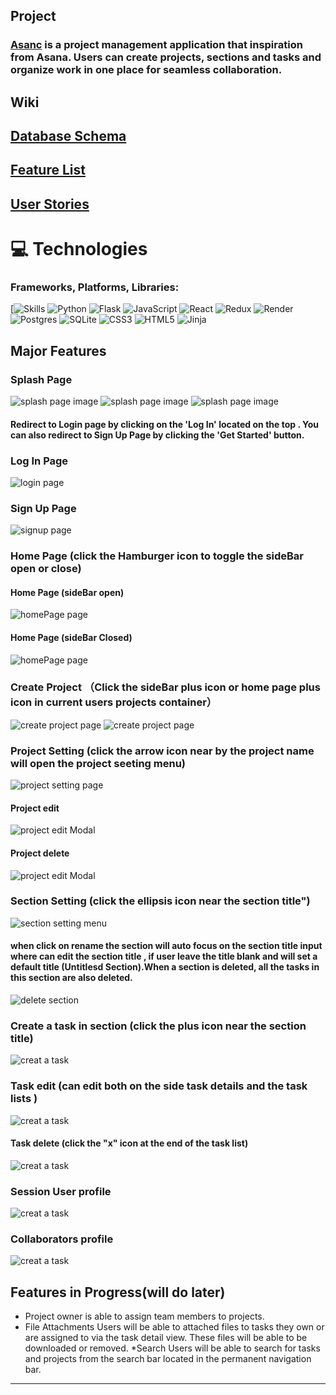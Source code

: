 ## Project 

### [Asanc](https://cc-asanc.onrender.com) is a project management application that inspiration from Asana. Users can create projects, sections and tasks and organize work in one place for seamless collaboration.

## Wiki 

## [Database Schema](https://github.com/cici1819/Asanc/blob/main/png/asanc-dataSchema.png)
## [Feature List](https://github.com/cici1819/Asanc/wiki/Features-list)
## [User Stories](https://github.com/cici1819/Asanc/wiki/User-Stories)

# 💻 Technologies
### Frameworks, Platforms, Libraries:
[![Skills](https://skillicons.dev/icons?i=py,flask,js,react,redux,postgres,sqlite,css,html,render)
![Python](https://img.shields.io/badge/python-3670A0?style=for-the-badge&logo=python&logoColor=ffdd54)
![Flask](https://img.shields.io/badge/flask-%23000.svg?style=for-the-badge&logo=flask&logoColor=white)
![JavaScript](https://img.shields.io/badge/javascript-%23323330.svg?style=for-the-badge&logo=javascript&logoColor=%23F7DF1E)
![React](https://img.shields.io/badge/react-%2320232a.svg?style=for-the-badge&logo=react&logoColor=%2361DAFB)
![Redux](https://img.shields.io/badge/redux-%23593d88.svg?style=for-the-badge&logo=redux&logoColor=white)
![Render](https://img.shields.io/badge/Render-12100E?style=for-the-badge&logo=Render)
![Postgres](https://img.shields.io/badge/postgres-%23316192.svg?style=for-the-badge&logo=postgresql&logoColor=white)
![SQLite](https://img.shields.io/badge/sqlite-%2307405e.svg?style=for-the-badge&logo=sqlite&logoColor=white)
![CSS3](https://img.shields.io/badge/css3-%231572B6.svg?style=for-the-badge&logo=css3&logoColor=white)
![HTML5](https://img.shields.io/badge/html5-%23E34F26.svg?style=for-the-badge&logo=html5&logoColor=white)
![Jinja](https://img.shields.io/badge/jinja-white.svg?style=for-the-badge&logo=jinja&logoColor=black)
## Major Features
### Splash Page
<img src="https://github.com/cici1819/Asanc/blob/dev/react-app/src/img/splashPage1.png" alt="splash page image">
<img src="https://github.com/cici1819/Asanc/blob/dev/react-app/src/img/splashPage2.png" alt="splash page image">
<img src="https://github.com/cici1819/Asanc/blob/dev/react-app/src/img/splahPage3.png" alt="splash page image">

#### Redirect to Login page by clicking on the 'Log In' located on the top . You can also redirect to Sign Up Page by clicking the 'Get Started' button.
### Log In Page
<img src="https://github.com/cici1819/Asanc/blob/dev/react-app/src/img/login-form.png" alt="login page">

### Sign Up Page
<img src="https://github.com/cici1819/Asanc/blob/dev/react-app/src/img/signUp-page.png" alt="signup page">

### Home Page (click the Hamburger icon to toggle the  sideBar open or close) 
#### Home Page (sideBar open)
<img src="https://github.com/cici1819/Asanc/blob/dev/react-app/src/img/homePage.png" alt="homePage page">

#### Home Page (sideBar Closed)
<img src="https://github.com/cici1819/Asanc/blob/dev/react-app/src/img/homePage2.png" alt="homePage page">

### Create Project （Click the sideBar plus icon or home page plus icon in current users projects container）

<img src="https://github.com/cici1819/Asanc/blob/dev/react-app/src/img/creatHomePage.png" alt="create project page">
<img src="https://github.com/cici1819/Asanc/blob/dev/react-app/src/img/create-new-project.png" alt="create project page">

### Project Setting (click the arrow icon near by the project name will open the project seeting menu)
<img src="https://github.com/cici1819/Asanc/blob/dev/react-app/src/img/projectSetting.png" alt=" project setting page">

#### Project edit 
<img src="https://github.com/cici1819/Asanc/blob/dev/react-app/src/img/project-edit.png" alt=" project edit Modal">

#### Project delete

<img src="https://github.com/cici1819/Asanc/blob/dev/react-app/src/img/project-delete.png" alt=" project edit Modal">

### Section Setting (click the ellipsis icon near the  section title")
<img src="https://github.com/cici1819/Asanc/blob/dev/react-app/src/img/section-setting.png" alt=" section setting menu">

#### when click on rename the section will auto focus on the section title input where can edit the section title , if user leave the title blank and will set a default  title (Untitlesd Section).When a section is deleted, all the tasks in this section are also deleted.
<img src="https://github.com/cici1819/Asanc/blob/dev/react-app/src/img/section-delete.png" alt="delete section">

### Create a task in section (click the plus icon near the section title)
<img src="https://github.com/cici1819/Asanc/blob/dev/react-app/src/img/add-task.png" alt="creat a task">

### Task edit (can edit both on the side task details and the task lists )
<img src="https://github.com/cici1819/Asanc/blob/dev/react-app/src/img/edit-task.png" alt="creat a task">

#### Task delete (click the "x" icon at the end of the task list)
<img src="https://github.com/cici1819/Asanc/blob/dev/react-app/src/img/delete-task.png" alt="creat a task">

### Session User profile
<img src="https://github.com/cici1819/Asanc/blob/dev/react-app/src/img/session-user-info.png" alt="creat a task">

### Collaborators profile
<img src="https://github.com/cici1819/Asanc/blob/dev/react-app/src/img/collaborators-info.png" alt="creat a task">

 ## Features in Progress(will do later)
* Project owner is able to assign team members to projects.
* File Attachments Users will be able to attached files to tasks they own or are assigned to via the task detail view. These files will be able to be downloaded or removed.
*Search Users will be able to search for tasks and projects from the search bar located in the permanent navigation bar.

***
